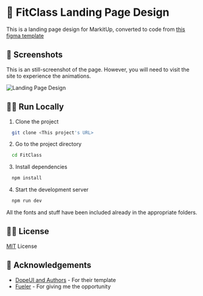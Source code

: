 
# 🎨 FitClass Landing Page Design

This is a landing page design for MarkitUp, converted to code from [this figma template](https://dopeui.co/)

## 📸 Screenshots

This is an still-screenshot of the page. However, you will need to visit the site to experience the animations.

![Landing Page Design](https://user-images.githubusercontent.com/48997634/171572481-0d5c651c-96e5-4808-829f-9282861c10c4.png)


## 🏃‍♂️ Run Locally

1. Clone the project

```bash
  git clone <This project's URL>
```

2. Go to the project directory

```bash
  cd FitClass
```

3. Install dependencies

```bash
  npm install
```

4. Start the development server

```bash
  npm run dev
```

All the fonts and stuff have been included already in the appropriate folders.

## 👩‍⚖️ License

[MIT](/license) License


## 🙏 Acknowledgements

- [DopeUI and Authors](https://dopeui.co/) - For their template
- [Fueler](https://fueler.io) - For giving me the opportunity
